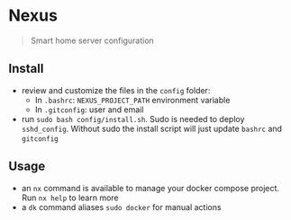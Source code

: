 # Nexus

> Smart home server configuration

## Install

- review and customize the files in the `config` folder:
  - In `.bashrc`: `NEXUS_PROJECT_PATH` environment variable
  - In `.gitconfig`: user and email
- run `sudo bash config/install.sh`. Sudo is needed to deploy `sshd_config`. Without sudo the install script will just update `bashrc` and `gitconfig`

## Usage

- an `nx` command is available to manage your docker compose project. Run `nx help` to learn more
- a `dk` command aliases `sudo docker` for manual actions